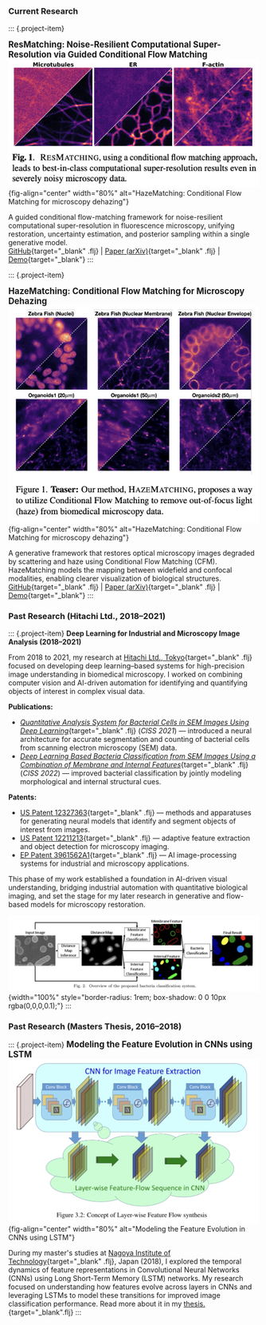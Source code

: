 ### Current Research


::: {.project-item}

**<span style="font-size: 1.2em;">ResMatching: Noise-Resilient Computational Super-Resolution via Guided Conditional Flow Matching</span>**  
![](images/resmatching_teaser.png){fig-align="center" width="80%" alt="HazeMatching: Conditional Flow Matching for microscopy dehazing"}

A guided conditional flow-matching framework for noise-resilient computational super-resolution in fluorescence microscopy, unifying restoration, uncertainty estimation, and posterior sampling within a single generative model.</br>
[GitHub](#){target="_blank" .flj} | [Paper (arXiv)](https://arxiv.org/abs/2510.26601){target="_blank" .flj} | [Demo](#){target="_blank"}
:::

::: {.project-item}

**<span style="font-size: 1.2em;">HazeMatching: Conditional Flow Matching for Microscopy Dehazing</span>**  
![](images/hazematching_teaser.png){fig-align="center" width="80%" alt="HazeMatching: Conditional Flow Matching for microscopy dehazing"}

A generative framework that restores optical microscopy images degraded by scattering and haze using Conditional Flow Matching (CFM). HazeMatching models the mapping between widefield and confocal modalities, enabling clearer visualization of biological structures.  
[GitHub](#){target="_blank" .flj} | [Paper (arXiv)](https://arxiv.org/abs/2506.22397){target="_blank" .flj} | [Demo](#){target="_blank"}
:::

### Past Research (Hitachi Ltd., 2018–2021)

::: {.project-item}
**Deep Learning for Industrial and Microscopy Image Analysis (2018–2021)**  

From 2018 to 2021, my research at [Hitachi Ltd., Tokyo](https://www.hitachi.com/rd/){target="_blank" .flj} focused on developing deep learning–based systems for high-precision image understanding in biomedical microscopy. I worked on combining computer vision and AI-driven automation for identifying and quantifying objects of interest in complex visual data.

**Publications:**

- [*Quantitative Analysis System for Bacterial Cells in SEM Images Using Deep Learning*](https://ieeexplore.ieee.org/abstract/document/9400322){target="_blank" .flj} (*CISS 2021*) — introduced a neural architecture for accurate segmentation and counting of bacterial cells from scanning electron microscopy (SEM) data.
- [*Deep Learning Based Bacteria Classification from SEM Images Using a Combination of Membrane and Internal Features*](https://ieeexplore.ieee.org/abstract/document/9751170){target="_blank" .flj} (*CISS 2022*) — improved bacterial classification by jointly modeling morphological and internal structural cues.

**Patents:**

- [US Patent 12327363](https://patents.google.com/patent/US12327363B2){target="_blank" .flj} — methods and apparatuses for generating neural models that identify and segment objects of interest from images.
- [US Patent 12211213](https://patents.google.com/patent/US12211213B2){target="_blank" .flj} — adaptive feature extraction and object detection for microscopy imaging.
- [EP Patent 3961562A1](https://patents.google.com/patent/EP3961562A1){target="_blank" .flj} — AI image-processing systems for industrial and microscopy applications.

This phase of my work established a foundation in AI-driven visual understanding, bridging industrial automation with quantitative biological imaging, and set the stage for my later research in generative and flow-based models for microscopy restoration.

![**Figure:** Conceptual schematic of deep learning pipelines developed at Hitachi for automated bacterial analysis and industrial image understanding.](images/past_research_teaser.png){width="100%" style="border-radius: 1rem; box-shadow: 0 0 10px rgba(0,0,0,0.1);"}
:::

### Past Research (Masters Thesis, 2016–2018)
::: {.project-item}
**<span style="font-size: 1.2em;">Modeling the Feature Evolution in CNNs using LSTM</span>**  
![](images/masters.png){fig-align="center" width="80%" alt="Modeling the Feature Evolution in CNNs using LSTM"}

During my master's studies at [Nagoya Institute of Technology](https://www.nitech.ac.jp/eng/){target="_blank" .flj}, Japan (2018), I explored the temporal dynamics of feature representations in Convolutional Neural Networks (CNNs) using Long Short-Term Memory (LSTM) networks. My research focused on understanding how features evolve across layers in CNNs and leveraging LSTMs to model these transitions for improved image classification performance. Read more about it in my [thesis.](https://drive.google.com/file/d/1A7Gm2RS3L8SPyb9G9Ey5O350kh7DYZKk/view?usp=sharing){target="_blank".flj}
:::
